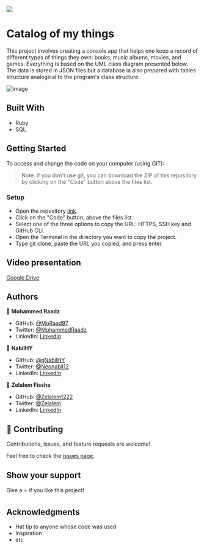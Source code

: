 ![](https://img.shields.io/badge/Microverse-blueviolet)

# Catalog of my things

This project involves creating a console app that helps one keep a record of different types of things they own: books, music albums, movies, and games. Everything is based on the UML class diagram presented below. 
The data is stored in JSON files but a database ia also prepared with tables structure analogical to the program's class structure.

![image](https://user-images.githubusercontent.com/93031593/188942612-ed37d8f3-448d-48d5-a5ca-c14deff5dc09.png)

## Built With

- Ruby
- SQL

## Getting Started

To access and change the code on your computer (using GIT):
> Note: if you don't use git, you can download the ZIP of this repository by clicking on the "Code" button above the files list.
### Setup

- Open the repository [link](https://github.com/MoRaad97/Catalog-of-my-things-Ruby-group-capstone).
- Click on the "Code" button, above the files list.
- Select one of the three options to copy the URL: HTTPS, SSH key and GitHub CLI.
- Open the Terminal in the directory you want to copy the project.
- Type git clone, paste the URL you copied, and press enter.

## Video presentation 
[Google Drive](https://drive.google.com/file/d/13LkyMeXpgBJB-R0Nj10rrd10PnllFu9l/view?usp=sharing)


## Authors

👤 **Mohammed Raadz**

- GitHub: [@MoRaad97](https://github.com/MoRaad97)
- Twitter: [@MohammedRaadz](https://twitter.com/MohammedRaadz)
- LinkedIn: [LinkedIn](https://www.linkedin.com/in/mohammed-raad/)

👤 **NabilHY**

- GitHub: [@gNabilHY](https://github.com/NabilHY)
- Twitter: [@Neonabil12](https://twitter.com/NeoNabil2)
- LinkedIn: [LinkedIn](https://www.linkedin.com/in/nabil-hayoun/)

👤 **Zelalem Fissha**

- GitHub: [@Zelalem1222](https://github.com/Zelalem1222)
- Twitter: [@Zelalem](https://twitter.com/Zelalem52236790)
- LinkedIn: [LinkedIn](https://www.linkedin.com/in/zelalemfissha/)

## 🤝 Contributing

Contributions, issues, and feature requests are welcome!

Feel free to check the [issues page](../../issues/).

## Show your support

Give a ⭐️ if you like this project!

## Acknowledgments

- Hat tip to anyone whose code was used
- Inspiration
- etc


